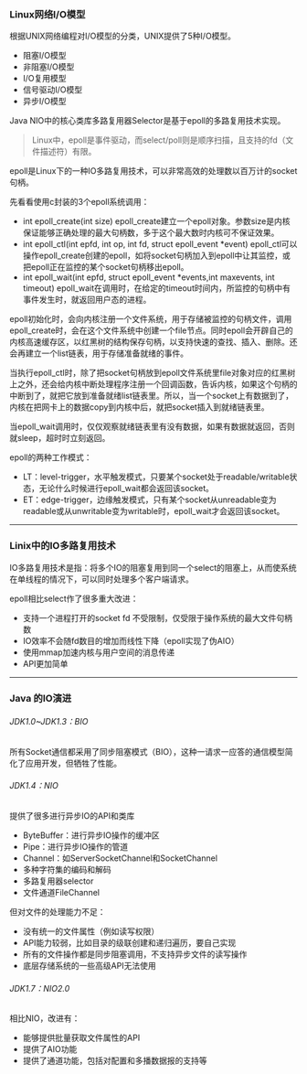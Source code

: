 
### Linux网络I/O模型

根据UNIX网络编程对I/O模型的分类，UNIX提供了5种I/O模型。

* 阻塞I/O模型
* 非阻塞I/O模型
* I/O复用模型
* 信号驱动I/O模型
* 异步I/O模型

Java NIO中的核心类库多路复用器Selector是基于epoll的多路复用技术实现。
>Linux中，epoll是事件驱动，而select/poll则是顺序扫描，且支持的fd（文件描述符）有限。

epoll是Linux下的一种IO多路复用技术，可以非常高效的处理数以百万计的socket句柄。

先看看使用c封装的3个epoll系统调用：

* int epoll_create(int size)
epoll_create建立一个epoll对象。参数size是内核保证能够正确处理的最大句柄数，多于这个最大数时内核可不保证效果。
* int epoll_ctl(int epfd, int op, int fd, struct epoll_event *event)
epoll_ctl可以操作epoll_create创建的epoll，如将socket句柄加入到epoll中让其监控，或把epoll正在监控的某个socket句柄移出epoll。
* int epoll_wait(int epfd, struct epoll_event *events,int maxevents, int timeout)
epoll_wait在调用时，在给定的timeout时间内，所监控的句柄中有事件发生时，就返回用户态的进程。


epoll初始化时，会向内核注册一个文件系统，用于存储被监控的句柄文件，调用epoll_create时，会在这个文件系统中创建一个file节点。同时epoll会开辟自己的内核高速缓存区，以红黑树的结构保存句柄，以支持快速的查找、插入、删除。还会再建立一个list链表，用于存储准备就绪的事件。

当执行epoll_ctl时，除了把socket句柄放到epoll文件系统里file对象对应的红黑树上之外，还会给内核中断处理程序注册一个回调函数，告诉内核，如果这个句柄的中断到了，就把它放到准备就绪list链表里。所以，当一个socket上有数据到了，内核在把网卡上的数据copy到内核中后，就把socket插入到就绪链表里。

当epoll_wait调用时，仅仅观察就绪链表里有没有数据，如果有数据就返回，否则就sleep，超时时立刻返回。

epoll的两种工作模式：

* LT：level-trigger，水平触发模式，只要某个socket处于readable/writable状态，无论什么时候进行epoll_wait都会返回该socket。
* ET：edge-trigger，边缘触发模式，只有某个socket从unreadable变为readable或从unwritable变为writable时，epoll_wait才会返回该socket。


---
### Linix中的IO多路复用技术

IO多路复用技术是指：将多个IO的阻塞复用到同一个select的阻塞上，从而使系统在单线程的情况下，可以同时处理多个客户端请求。

epoll相比select作了很多重大改进：

* 支持一个进程打开的socket fd 不受限制，仅受限于操作系统的最大文件句柄数
* IO效率不会随fd数目的增加而线性下降（epoll实现了伪AIO）
* 使用mmap加速内核与用户空间的消息传递
* API更加简单

---

### Java 的IO演进
###### JDK1.0~JDK1.3：BIO<br>
所有Socket通信都采用了同步阻塞模式（BIO），这种一请求一应答的通信模型简化了应用开发，但牺牲了性能。

###### JDK1.4：NIO<br>
提供了很多进行异步IO的API和类库
  * ByteBuffer：进行异步IO操作的缓冲区
  * Pipe：进行异步IO操作的管道
  * Channel：如ServerSocketChannel和SocketChannel
  * 多种字符集的编码和解码
  * 多路复用器selector
  * 文件通道FileChannel

但对文件的处理能力不足：
  * 没有统一的文件属性（例如读写权限）
  * API能力较弱，比如目录的级联创建和递归遍历，要自己实现
  * 所有的文件操作都是同步阻塞调用，不支持异步文件的读写操作
  * 底层存储系统的一些高级API无法使用

###### JDK1.7：NIO2.0
相比NIO，改进有：
* 能够提供批量获取文件属性的API
* 提供了AIO功能
* 提供了通道功能，包括对配置和多播数据报的支持等